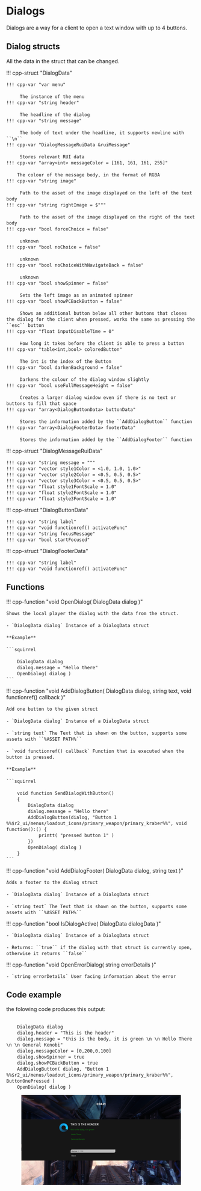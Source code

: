 # Dialogs

Dialogs are a way for a client to open a text window with up to 4 buttons.

## Dialog structs

All the data in the struct that can be changed.

!!! cpp-struct "DialogData"
    

    !!! cpp-var "var menu"

         The instance of the menu
    !!! cpp-var "string header"

         The headline of the dialog
    !!! cpp-var "string message"

         The body of text under the headline, it supports newline with ``\n``
    !!! cpp-var "DialogMessageRuiData &ruiMessage"

         Stores relevant RUI data
    !!! cpp-var "array<int> messageColor = [161, 161, 161, 255]"

        The colour of the message body, in the format of RGBA
    !!! cpp-var "string image"

         Path to the asset of the image displayed on the left of the text body
    !!! cpp-var "string rightImage = $"""

         Path to the asset of the image displayed on the right of the text body
    !!! cpp-var "bool forceChoice = false"

         unknown 
    !!! cpp-var "bool noChoice = false"

         unknown
    !!! cpp-var "bool noChoiceWithNavigateBack = false"

         unknown
    !!! cpp-var "bool showSpinner = false"

         Sets the left image as an animated spinner 
    !!! cpp-var "bool showPCBackButton = false"

         Shows an additional button below all other buttons that closes the dialog for the client when pressed, works the same as pressing the ``esc`` button
    !!! cpp-var "float inputDisableTime = 0"

         How long it takes before the client is able to press a button
    !!! cpp-var "table<int,bool> coloredButton"

         The int is the index of the Button
    !!! cpp-var "bool darkenBackground = false"

         Darkens the colour of the dialog window slightly
    !!! cpp-var "bool useFullMessageHeight = false"

         Creates a larger dialog window even if there is no text or buttons to fill that space
    !!! cpp-var "array<DialogButtonData> buttonData"

         Stores the information added by the ``AddDialogButton`` function
    !!! cpp-var "array<DialogFooterData> footerData"

         Stores the information added by the ``AddDialogFooter`` function

!!! cpp-struct "DialogMessageRuiData"

    !!! cpp-var "string message = """
    !!! cpp-var "vector style1Color = <1.0, 1.0, 1.0>"
    !!! cpp-var "vector style2Color = <0.5, 0.5, 0.5>"
    !!! cpp-var "vector style3Color = <0.5, 0.5, 0.5>"
    !!! cpp-var "float style1FontScale = 1.0"
    !!! cpp-var "float style2FontScale = 1.0"
    !!! cpp-var "float style3FontScale = 1.0"

!!! cpp-struct "DialogButtonData"

    !!! cpp-var "string label"
    !!! cpp-var "void functionref() activateFunc"
    !!! cpp-var "string focusMessage"
    !!! cpp-var "bool startFocused"

!!! cpp-struct "DialogFooterData"

    !!! cpp-var "string label"
    !!! cpp-var "void functionref() activateFunc"


## Functions

!!! cpp-function "void OpenDialog( DialogData dialog )"

    Shows the local player the dialog with the data from the struct.

    - `DialogData dialog` Instance of a DialogData struct

    **Example**

    ```squirrel

        DialogData dialog
        dialog.message = "Hello there"
        OpenDialog( dialog )
    ```

!!! cpp-function "void AddDialogButton( DialogData dialog, string text, void functionref() callback )"

    Add one button to the given struct

    - `DialogData dialog` Instance of a DialogData struct

    - `string text` The Text that is shown on the button, supports some assets with ``%ASSET PATH%``

    - `void functionref() callback` Function that is executed when the button is pressed.

    **Example**

    ```squirrel

        void function SendDialogWithButton()
        {
            DialogData dialog
            dialog.message = "Hello there"
            AddDialogButton(dialog, "Button 1 %%$r2_ui/menus/loadout_icons/primary_weapon/primary_kraber%%", void function():() {
                printt( "pressed button 1" )
            })
            OpenDialog( dialog )
        }
    ```

!!! cpp-function "void AddDialogFooter( DialogData dialog, string text )"

    Adds a footer to the dialog struct

    - `DialogData dialog` Instance of a DialogData struct

    - `string text` The Text that is shown on the button, supports some assets with ``%ASSET PATH%``


!!! cpp-function "bool IsDialogActive( DialogData dialogData )"

    - `DialogData dialog` Instance of a DialogData struct

    - Returns: ``true`` if the dialog with that struct is currently open, otherwise it returns ``false``

!!! cpp-function "void OpenErrorDialog( string errorDetails )"

    - `string errorDetails` User facing information about the error
## Code example

the folowing code produces this output: 

```squirrel

    DialogData dialog
    dialog.header = "This is the header"
    dialog.message = "this is the body, it is green \n \n Hello There \n \n General Kenobi"
    dialog.messageColor = [0,200,0,100]
    dialog.showSpinner = true
    dialog.showPCBackButton = true
    AddDialogButton( dialog, "Button 1 %%$r2_ui/menus/loadout_icons/primary_weapon/primary_kraber%%", ButtonOnePressed )
    OpenDialog( dialog )
```


<figure class="screenshotalign-center">
<img src="/_static/serverdialog/dialogexample.png" class="screenshot"
alt="/_static/serverdialog/dialogexample.png" />
</figure>
